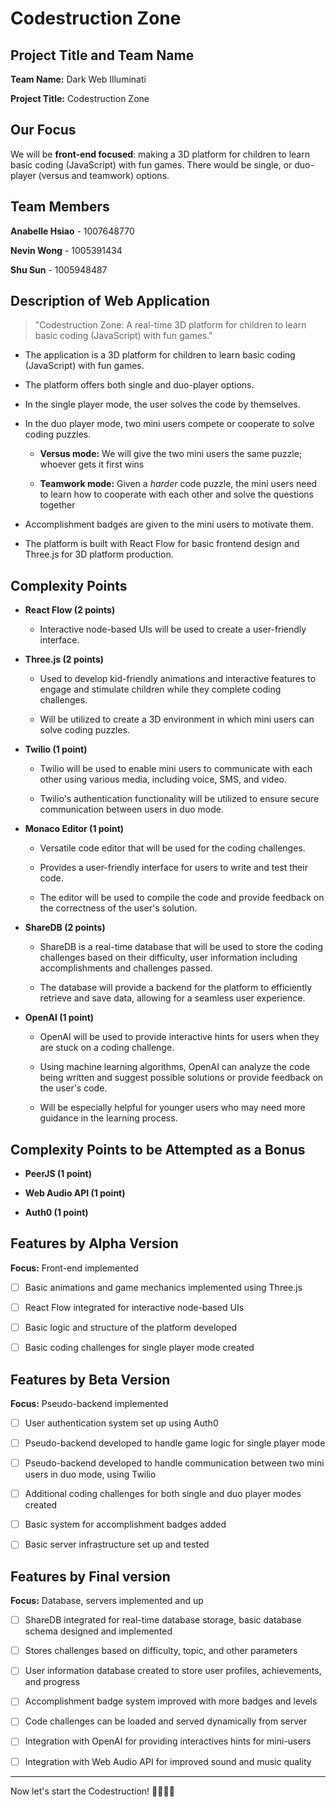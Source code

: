 # Codestruction Zone

## Project Title and Team Name 

**Team Name:** Dark Web Illuminati

**Project Title:** Codestruction Zone

## Our Focus

We will be **front-end focused**: making a 3D platform for children to learn basic coding (JavaScript) with fun games. There would be single, or duo-player (versus and teamwork) options.

## Team Members

**Anabelle Hsiao** - 1007648770

**Nevin Wong** - 1005391434

**Shu Sun** - 1005948487

## Description of Web Application

> "Codestruction Zone: A real-time 3D platform for children to learn basic coding (JavaScript) with fun games."

- The application is a 3D platform for children to learn basic coding (JavaScript) with fun games.

- The platform offers both single and duo-player options.

- In the single player mode, the user solves the code by themselves.

- In the duo player mode, two mini users compete or cooperate to solve coding puzzles.

    - **Versus mode:** We will give the two mini users the same puzzle; whoever gets it first wins
    
    - **Teamwork mode:**  Given a *harder* code puzzle, the mini users need to learn how to cooperate with each other and solve the questions together

- Accomplishment badges are given to the mini users to motivate them.

- The platform is built with React Flow for basic frontend design and Three.js for 3D platform production.

## Complexity Points

- **React Flow (2 points)**

    - Interactive node-based UIs will be used to create a user-friendly interface.
    
- **Three.js (2 points)**

    - Used to develop kid-friendly animations and interactive features to engage and stimulate children while they complete coding challenges.

    - Will be utilized to create a 3D environment in which mini users can solve coding puzzles.

- **Twilio (1 point)**

    - Twilio will be used to enable mini users to communicate with each other using various media, including voice, SMS, and video.
    
    - Twilio's authentication functionality will be utilized to ensure secure communication between users in duo mode.

- **Monaco Editor (1 point)**
    
    - Versatile code editor that will be used for the coding challenges.
    
    - Provides a user-friendly interface for users to write and test their code.

    - The editor will be used to compile the code and provide feedback on the correctness of the user's solution.

- **ShareDB (2 points)**

    - ShareDB is a real-time database that will be used to store the coding challenges based on their difficulty, user information including accomplishments and challenges passed.

    - The database will provide a backend for the platform to efficiently retrieve and save data, allowing for a seamless user experience.

- **OpenAI (1 point)**

    - OpenAI will be used to provide interactive hints for users when they are stuck on a coding challenge.

    - Using machine learning algorithms, OpenAI can analyze the code being written and suggest possible solutions or provide feedback on the user's code.

    - Will be especially helpful for younger users who may need more guidance in the learning process.

## Complexity Points to be Attempted as a Bonus

- **PeerJS (1 point)**

- **Web Audio API (1 point)**

- **Auth0 (1 point)**

## Features by Alpha Version

**Focus:** Front-end implemented

- [ ] Basic animations and game mechanics implemented using Three.js

- [ ] React Flow integrated for interactive node-based UIs

- [ ] Basic logic and structure of the platform developed

- [ ] Basic coding challenges for single player mode created

## Features by Beta Version

**Focus:** Pseudo-backend implemented

- [ ] User authentication system set up using Auth0

- [ ] Pseudo-backend developed to handle game logic for single player mode

- [ ] Pseudo-backend developed to handle communication between two mini users in duo mode, using Twilio

- [ ] Additional coding challenges for both single and duo player modes created

- [ ] Basic system for accomplishment badges added

- [ ] Basic server infrastructure set up and tested

## Features by Final version

**Focus:** Database, servers implemented and up

- [ ] ShareDB integrated for real-time database storage, basic database schema designed and implemented

- [ ] Stores challenges based on difficulty, topic, and other parameters

- [ ] User information database created to store user profiles, achievements, and progress

- [ ] Accomplishment badge system improved with more badges and levels

- [ ] Code challenges can be loaded and served dynamically from server

- [ ] Integration with OpenAI for providing interactives hints for mini-users

- [ ] Integration with Web Audio API for improved sound and music quality

---

Now let's start the Codestruction! 👷🚧🐱‍💻
